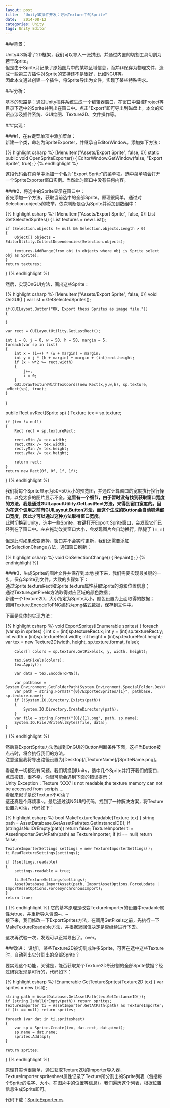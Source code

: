 ```yaml
---
layout: post
title:  "Unity3D插件开发：导出Texture中的Sprite"
date:   2014-08-12
categories: Unity
tags: Unity Editor
---
```


###背景：

<!-- begin_summary -->

Unity4.3新增了2D框架，我们可以导入一张拼图，并通过内置的切割工具切割为若干Sprite。<br>
但是由于Sprite只记录了原始图片中的某块区域信息，而并非保存为物理文件，造成一些第三方插件对Sprite的支持还不是很好，比如NGUI等。
<br>
因此本文通过创建一个插件，将Sprite导出为文件，实现了某些特殊需求。<br>

<!-- end_summary -->

###分析：

基本的思路是：通过Unity插件系统生成一个编辑器窗口，在窗口中监控Project等目录下选中的Sprite并列出在窗口中。点击"Export"即可导出到磁盘上。本文的知识点涉及插件系统、GUI绘图、Texture2D、文件操作等。

###实现：

####1，在右键菜单项中添加菜单：<br>
新建一个类，命名为SpriteExporter，并继承自EditorWindow。添加如下方法：

{% highlight csharp %}
[MenuItem("Assets/Export Sprite", false, 0)]
static public void OpenSpriteExporter()
{
    EditorWindow.GetWindow<SpriteExporter>(false, "Export Sprite", true);
}
{% endhighlight %}

这段代码会在菜单中添加一个名为"Export Sprite"的菜单项。选中菜单项会打开一个SpriteExporter窗口实例。当然此时窗口中没有任何内容。

####2，将选中的Sprite显示在窗口中：<br>
首先添加一个方法，获取当前选中的全部Sprite。原理很简单，通过对Selection.objects的枚举，依次判断是否为Sprite并添加到数组中：

{% highlight csharp %}
[MenuItem("Assets/Export Sprite", false, 0)]
List<Sprite> GetSelectedSprites()
{
    List<Sprite> textures = new List<Sprite>();

    if (Selection.objects != null && Selection.objects.Length > 0)
    {
        Object[] objects = EditorUtility.CollectDependencies(Selection.objects);

        textures.AddRange(from obj in objects where obj is Sprite select obj as Sprite);
    }
    return textures;
}
{% endhighlight %}

然后，实现OnGUI方法，画出这些Sprite：

{% highlight csharp %}
[MenuItem("Assets/Export Sprite", false, 0)]
void OnGUI()
{
    var list = GetSelectedSprites();

    if(GUILayout.Button("OK, Export thess Sprites as image file."))
    {
        
    }

    var rect = GUILayoutUtility.GetLastRect();

    int i = 0, j = 0, w = 50, h = 50, margin = 5;
    foreach(var sp in list)
    {
        int x = (i++) * (w + margin) + margin;
        int y = j * (h + margin) + margin + (int)rect.height;
        if (x + w*2 >= rect.width)
        {
            j++;
            i = 0;
        }
        GUI.DrawTextureWithTexCoords(new Rect(x,y,w,h), sp.texture, uvRect(sp), true);
    }
}

public Rect uvRect(Sprite sp)
{
    Texture tex = sp.texture;

    if (tex != null)
    {
        Rect rect = sp.textureRect;

        rect.xMin /= tex.width;
        rect.xMax /= tex.width;
        rect.yMin /= tex.height;
        rect.yMax /= tex.height;

        return rect;
    }
    return new Rect(0f, 0f, 1f, 1f);
}
{% endhighlight %}

我们将每个Sprite显示为50×50大小的预览图，并通过计算窗口的宽度执行换行操作，以免太多的图片显示不全。**这里有一个细节，由于暂时没有找到获取窗口宽度的方法，我是通过GUILayoutUtility.GetLastRect方法，来得到窗口宽度的。因为在这个调用之前有GUILayout.Button方法，而这个生成的Button会自动铺满窗口宽度，因此才可以通过这种方法取得窗口宽度。**<br>
此时切换到Unity，选中一些Sprite，右键打开Export Sprite窗口，会发现它们已经列在了窗口中。左右拖动改变窗口大小，会发现图片会自动换行，酷毙了`(*∩_∩*)′<br>
但是此时如果改变选择，窗口并不会实时更新，我们还需要添加OnSelectionChange方法，通知窗口刷新：

{% highlight csharp %}
void OnSelectionChange()
{
    Repaint();
}
{% endhighlight %}

####3，生成Sprite的图片文件并保存到本地
接下来，我们需要实现最关键的一步，保存Sprite到文件。大致的步骤如下：<br>
通过Sprite.textureRect和Sprite.texture属性获取Sprite的源和位置信息；<br>
通过Texture.getPixels方法取得对应区域的颜色数据；<br>
新建一个Texture2D，大小指定为Sprite大小，颜色设置为上面取得的数据；<br>
调用Texture.EncodeToPNG编码为png格式数据，保存到文件中。<br>

下面是具体的实现方法：

{% highlight csharp %}
void ExportSprites(IEnumerable<Sprite> sprites)
{
    foreach (var sp in sprites)
    {
        int x = (int)sp.textureRect.x;
        int y = (int)sp.textureRect.y;
        int width = (int)sp.textureRect.width;
        int height = (int)sp.textureRect.height;
        var tex = new Texture2D(width, height, sp.texture.format, false);

        Color[] colors = sp.texture.GetPixels(x, y, width, height);

        tex.SetPixels(colors);
        tex.Apply();

        var data = tex.EncodeToPNG();

        var pathbase = System.Environment.GetFolderPath(System.Environment.SpecialFolder.Desktop);
        var path = string.Format("{0}/ExportedSprites/{1}", pathbase, sp.texture.name);
        if (!System.IO.Directory.Exists(path))
        {
            System.IO.Directory.CreateDirectory(path);
        }
        var file = string.Format("{0}/{1}.png", path, sp.name);
        System.IO.File.WriteAllBytes(file, data);
    }
}
{% endhighlight %}

然后将ExportSprite方法添加到OnGUI的Button判断条件下面，这样当Button被点击时，将会执行我们的方法。<br>
注意这里我将导出路径设置为[Desktop]/[TextureName]/[SpriteName.png]。

看起来一切都没有问题。我们切换到Unity，选中几个Sprite并打开我们的窗口，点击按钮，很不幸，你很可能会遇到下面的错误提示：<br>
    Unity Exception：Texture 'XXX' is not readable,the texture memory can not be accessed from scripts....<br>
看起来似乎是说Texture不可读？<br>
这还真是个麻烦事~。最后通过读NGUI的代码，找到了一种解决方案，将Texture设置为可读，代码如下：

{% highlight csharp %}
bool MakeTextureReadable(Texture tex)
{
    string path = AssetDatabase.GetAssetPath(tex.GetInstanceID());
    if (string.IsNullOrEmpty(path)) return false;
    TextureImporter ti = AssetImporter.GetAtPath(path) as TextureImporter;
    if (ti == null) return false;

    TextureImporterSettings settings = new TextureImporterSettings();
    ti.ReadTextureSettings(settings);

    if (!settings.readable)
    {
        settings.readable = true;

        ti.SetTextureSettings(settings);
        AssetDatabase.ImportAsset(path, ImportAssetOptions.ForceUpdate | ImportAssetOptions.ForceSynchronousImport);
    }
    return true;
}
{% endhighlight %}
它的基本原理是改变TextureImporter的设置中readable属性为true，并重新导入资源~。~<br>
接下来，我们修改一下ExportSprites方法，在调用GetPixels之前，先执行一下MakeTextureReadable方法，并根据返回值决定是否继续进行下去。

这次再试验一次，发现可以正常导出了。over。

###改进：
设想1，某些Texture2D被切割成许多Sprite，可否在选中这些Texture时，自动列出它分割出的全部Sprite？

要实现这个功能，关键是，能否获取某个Texture2D所分割的全部Sprite数据？经过研究发现是可行的，代码如下：

{% highlight csharp %}
IEnumerable<Sprite> GetTextureSprites(Texture2D tex)
{
    var sprites = new List<Sprite>();
    
    string path = AssetDatabase.GetAssetPath(tex.GetInstanceID());
    if (string.IsNullOrEmpty(path)) return sprites;
    TextureImporter ti = AssetImporter.GetAtPath(path) as TextureImporter;
    if (ti == null) return sprites;

    foreach (var dat in ti.spritesheet)
    {
        var sp = Sprite.Create(tex, dat.rect, dat.pivot);
        sp.name = dat.name;
        sprites.Add(sp);
    }

    return sprites;
}
{% endhighlight %}

原理其实也很简单，通过获取Texture2D的Importer导入器，TextureImporter.spritesheet属性记录了Texture所分割出的Sprite列表（包括每个Sprite的名字、大小、在图片中的位置等信息）。我们遍历这个列表，根据位置信息生成Sprite即可。

代码下载：[SpriteExporter.cs](/files/SpriteExporter.cs "SpriteExporter.cs")